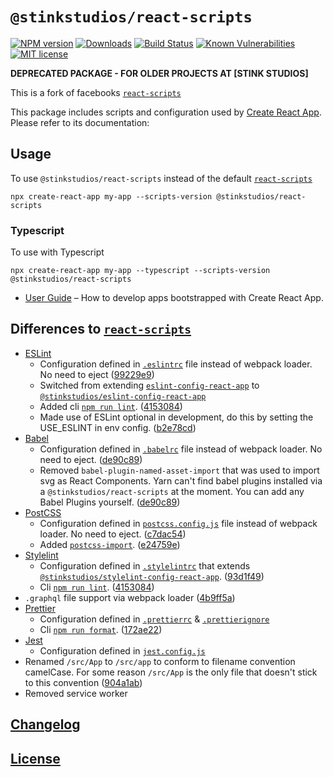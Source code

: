 # `@stinkstudios/react-scripts`

[![NPM version][npm-img]][npm-url] [![Downloads][downloads-img]][npm-url] [![Build Status][travis-img]][travis-url] [![Known Vulnerabilities][snyk-img]][snyk-url] [![MIT license][mit-img]][mit-url]

**DEPRECATED PACKAGE - FOR OLDER PROJECTS AT [STINK STUDIOS]**

This is a fork of facebooks [`react-scripts`]

This package includes scripts and configuration used by [Create React App](https://github.com/facebook/create-react-app).<br>
Please refer to its documentation:

## Usage

To use `@stinkstudios/react-scripts` instead of the default [`react-scripts`]

`npx create-react-app my-app --scripts-version @stinkstudios/react-scripts`

### Typescript

To use with Typescript

`npx create-react-app my-app --typescript --scripts-version @stinkstudios/react-scripts`

- [User Guide](https://github.com/Stinkstudios/npm-packages/blob/master/packages/react-scripts/template/README.md) – How to develop apps bootstrapped with Create React App.

## Differences to [`react-scripts`]

- [ESLint]
  - Configuration defined in [`.eslintrc`] file instead of webpack loader. No need to eject ([99229e9](https://github.com/Stinkstudios/npm-packages/commit/99229e9))
  - Switched from extending [`eslint-config-react-app`] to [`@stinkstudios/eslint-config-react-app`]
  - Added cli [`npm run lint`]. ([4153084](https://github.com/Stinkstudios/npm-packages/commit/4153084))
  - Made use of ESLint optional in development, do this by setting the USE_ESLINT in env config. ([b2e78cd](https://github.com/Stinkstudios/npm-packages/commit/b2e78cd))
- [Babel]
  - Configuration defined in [`.babelrc`] file instead of webpack loader. No need to eject. ([de90c89](https://github.com/Stinkstudios/npm-packages/commit/de90c89))
  - Removed `babel-plugin-named-asset-import` that was used to import svg as React Components. Yarn can't find babel plugins installed via a `@stinkstudios/react-scripts` at the moment. You can add any Babel Plugins yourself. ([de90c89](https://github.com/Stinkstudios/npm-packages/commit/de90c89#diff-a7f98c18479be87c9f33e7604dbd1a09L247))
- [PostCSS]
  - Configuration defined in [`postcss.config.js`] file instead of webpack loader. No need to eject. ([c7dac54](https://github.com/Stinkstudios/npm-packages/commit/c7dac54))
  - Added [`postcss-import`]. ([e24759e](https://github.com/Stinkstudios/npm-packages/commit/e24759e))
- [Stylelint]
  - Configuration defined in [`.stylelintrc`] that extends [`@stinkstudios/stylelint-config-react-app`]. ([93d1f49](https://github.com/Stinkstudios/npm-packages/commit/93d1f49))
  - Cli [`npm run lint`]. ([4153084](https://github.com/Stinkstudios/npm-packages/commit/4153084))
- `.graphql` file support via webpack loader ([4b9ff5a](https://github.com/Stinkstudios/npm-packages/commit/4b9ff5a))
- [Prettier]
  - Configuration defined in [`.prettierrc`] & [`.prettierignore`]
  - Cli [`npm run format`]. ([172ae22](https://github.com/Stinkstudios/npm-packages/commit/172ae22))
- [Jest]
  - Configuration defined in [`jest.config.js`](<[92dd7e0](https://github.com/Stinkstudios/npm-packages/commit/92dd7e03ead92ebabf3f7cda1e1a3bc71227238a)>)
- Renamed `/src/App` to `/src/app` to conform to filename convention camelCase. For some reason `/src/App` is the only file that doesn't stick to this convention ([904a1ab](https://github.com/Stinkstudios/npm-packages/commit/904a1ab))
- Removed service worker

## [Changelog](https://github.com/Stinkstudios/npm-packages/blob/master/packages/react-scripts/CHANGELOG.md)

## [License](https://github.com/Stinkstudios/npm-packages/blob/master/packages/react-scripts/LICENSE)

[downloads-img]: https://img.shields.io/npm/dm/@stinkstudios/react-scripts.svg?style=flat-square
[npm-img]: https://img.shields.io/npm/v/@stinkstudios/react-scripts.svg?style=flat-square
[npm-url]: https://npmjs.org/package/@stinkstudios/react-scripts
[travis-img]: https://travis-ci.com/Stinkstudios/npm-packages.svg?style=flat-square
[travis-url]: https://travis-ci.com/Stinkstudios/npm-packages
[snyk-img]: https://snyk.io/test/github/Stinkstudios/npm-packages/badge.svg?targetFile=packages%2Freact-scripts%2Fpackage.json
[snyk-url]: https://snyk.io/test/github/Stinkstudios/npm-packages?targetFile=packages%2Freact-scripts%2Fpackage.json
[mit-img]: http://img.shields.io/badge/license-MIT-brightgreen.svg
[mit-url]: http://opensource.org/licenses/MIT
[`.prettierrc`]: https://github.com/facebook/create-react-app/tree/master/packages/react-scripts/template/.prettierrc
[`.prettierignore`]: https://github.com/facebook/create-react-app/tree/master/packages/react-scripts/template/.prettierignore
[`react-scripts`]: https://github.com/facebook/create-react-app/tree/master/packages/react-scripts
[`.eslintrc`]: https://github.com/facebook/create-react-app/tree/master/packages/react-scripts/template/.eslintrc
[`.stylelintrc`]: https://github.com/facebook/create-react-app/tree/master/packages/react-scripts/template/.stylelintrc
[`.babelrc`]: https://github.com/facebook/create-react-app/tree/master/packages/react-scripts/template/.babelrc
[`postcss.config.js`]: https://github.com/facebook/create-react-app/tree/master/packages/react-scripts/template/postcss.config.js
[postcss]: https://postcss.org/
[babel]: https://babeljs.io/
[eslint]: https://eslint.org/
[`eslint-config-react-app`]: https://github.com/facebook/create-react-app/tree/master/packages/eslint-config-react-app
[`@stinkstudios/eslint-config-react-app`]: https://github.com/Stinkstudios/npm-packages/tree/master/packages/eslint-config-react-app
[`@stinkstudios/stylelint-config-react-app`]: https://github.com/Stinkstudios/npm-packages/tree/master/packages/stylelint-config-react-app
[`npm run lint`]: https://github.com/Stinkstudios/npm-packages/blob/master/packages/react-scripts/template/README.md#npm-run-lint
[`postcss-import`]: https://github.com/postcss/postcss-import
[stylelint]: https://stylelint.io/
[`npm run format`]: https://github.com/Stinkstudios/npm-packages/blob/master/packages/react-scripts/template/README.md#npm-run-format
[prettier]: https://prettier.io/
[jest]: https://jestjs.io/
[`jest.config.js`]: https://github.com/facebook/create-react-app/tree/master/packages/react-scripts/template/jest.config.js
